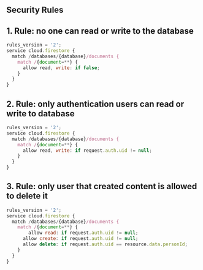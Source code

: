 ## Security Rules 

## 1. Rule: no one can read or write to the database

```javascript 
rules_version = '2';
service cloud.firestore {
  match /databases/{database}/documents {
    match /{document=**} {
      allow read, write: if false;
    }
  }
}
```

## 2. Rule: only authentication users can read or write to database 

```javascript 
rules_version = '2';
service cloud.firestore {
  match /databases/{database}/documents {
    match /{document=**} {
      allow read, write: if request.auth.uid != null;
    }
  }
}
```

## 3. Rule: only user that created content is allowed to delete it 

```javascript 
rules_version = '2';
service cloud.firestore {
  match /databases/{database}/documents {
    match /{document=**} {
    	allow read: if request.auth.uid != null;
      allow create: if request.auth.uid != null;
      allow delete: if request.auth.uid == resource.data.personId;
    }
  }
}
```
